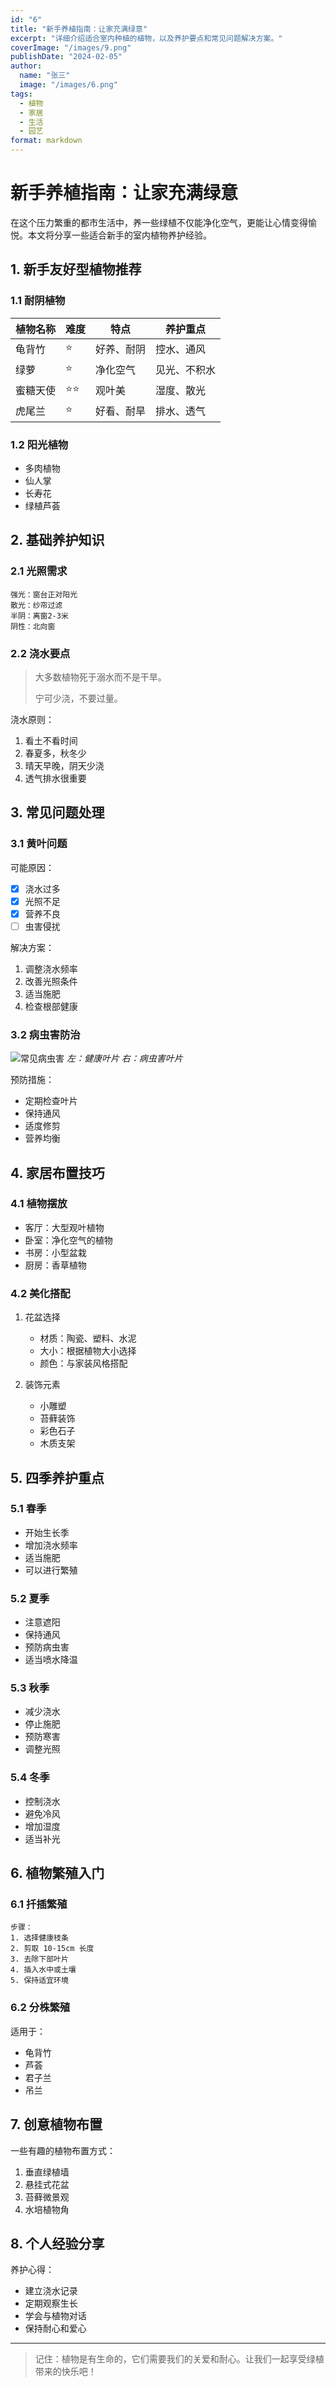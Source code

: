 ```yaml
---
id: "6"
title: "新手养植指南：让家充满绿意"
excerpt: "详细介绍适合室内种植的植物，以及养护要点和常见问题解决方案。"
coverImage: "/images/9.png"
publishDate: "2024-02-05"
author:
  name: "张三"
  image: "/images/6.png"
tags:
  - 植物
  - 家居
  - 生活
  - 园艺
format: markdown
---
```


# 新手养植指南：让家充满绿意

在这个压力繁重的都市生活中，养一些绿植不仅能净化空气，更能让心情变得愉悦。本文将分享一些适合新手的室内植物养护经验。

## 1. 新手友好型植物推荐

### 1.1 耐阴植物

| 植物名称 | 难度 | 特点       | 养护重点     |
| -------- | ---- | ---------- | ------------ |
| 龟背竹   | ⭐   | 好养、耐阴 | 控水、通风   |
| 绿萝     | ⭐   | 净化空气   | 见光、不积水 |
| 蜜糖天使 | ⭐⭐ | 观叶美     | 湿度、散光   |
| 虎尾兰   | ⭐   | 好看、耐旱 | 排水、透气   |

### 1.2 阳光植物

- 多肉植物
- 仙人掌
- 长寿花
- 绿植芦荟

## 2. 基础养护知识

### 2.1 光照需求

```
强光：窗台正对阳光
散光：纱帘过滤
半阴：离窗2-3米
阴性：北向窗
```

### 2.2 浇水要点

> 大多数植物死于溺水而不是干旱。
>
> 宁可少浇，不要过量。

浇水原则：

1. 看土不看时间
2. 春夏多，秋冬少
3. 晴天早晚，阴天少浇
4. 透气排水很重要

## 3. 常见问题处理

### 3.1 黄叶问题

可能原因：

- [x] 浇水过多
- [x] 光照不足
- [x] 营养不良
- [ ] 虫害侵扰

解决方案：

1. 调整浇水频率
2. 改善光照条件
3. 适当施肥
4. 检查根部健康

### 3.2 病虫害防治

![常见病虫害](/images/plant-disease.jpg)
_左：健康叶片 右：病虫害叶片_

预防措施：

- 定期检查叶片
- 保持通风
- 适度修剪
- 营养均衡

## 4. 家居布置技巧

### 4.1 植物摆放

- 客厅：大型观叶植物
- 卧室：净化空气的植物
- 书房：小型盆栽
- 厨房：香草植物

### 4.2 美化搭配

1. 花盆选择

   - 材质：陶瓷、塑料、水泥
   - 大小：根据植物大小选择
   - 颜色：与家装风格搭配

2. 装饰元素
   - 小雕塑
   - 苔藓装饰
   - 彩色石子
   - 木质支架

## 5. 四季养护重点

### 5.1 春季

- 开始生长季
- 增加浇水频率
- 适当施肥
- 可以进行繁殖

### 5.2 夏季

- 注意遮阳
- 保持通风
- 预防病虫害
- 适当喷水降温

### 5.3 秋季

- 减少浇水
- 停止施肥
- 预防寒害
- 调整光照

### 5.4 冬季

- 控制浇水
- 避免冷风
- 增加湿度
- 适当补光

## 6. 植物繁殖入门

### 6.1 扦插繁殖

```
步骤：
1. 选择健康枝条
2. 剪取 10-15cm 长度
3. 去除下部叶片
4. 插入水中或土壤
5. 保持适宜环境
```

### 6.2 分株繁殖

适用于：

- 龟背竹
- 芦荟
- 君子兰
- 吊兰

## 7. 创意植物布置

一些有趣的植物布置方式：

1. 垂直绿植墙
2. 悬挂式花盆
3. 苔藓微景观
4. 水培植物角

## 8. 个人经验分享

养护心得：

- 建立浇水记录
- 定期观察生长
- 学会与植物对话
- 保持耐心和爱心

---

> 记住：植物是有生命的，它们需要我们的关爱和耐心。让我们一起享受绿植带来的快乐吧！
